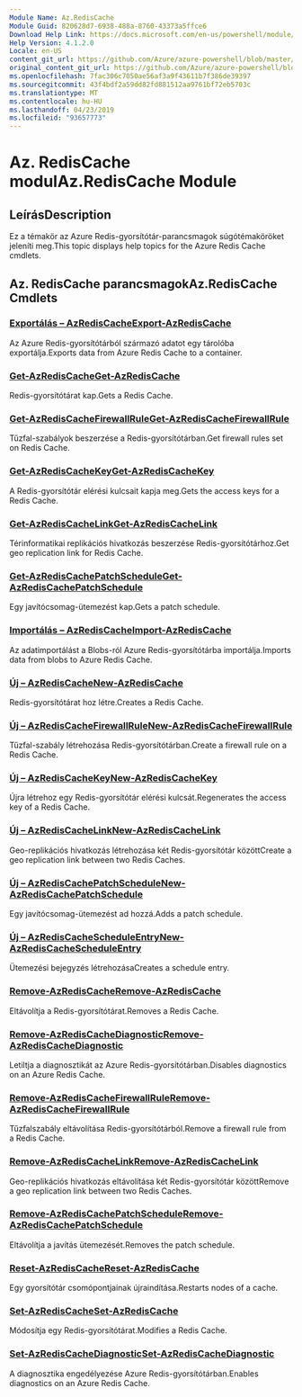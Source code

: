 ```yaml
---
Module Name: Az.RedisCache
Module Guid: 820628d7-6938-488a-8760-43373a5ffce6
Download Help Link: https://docs.microsoft.com/en-us/powershell/module/az.rediscache
Help Version: 4.1.2.0
Locale: en-US
content_git_url: https://github.com/Azure/azure-powershell/blob/master/src/RedisCache/RedisCache/help/Az.RedisCache.md
original_content_git_url: https://github.com/Azure/azure-powershell/blob/master/src/RedisCache/RedisCache/help/Az.RedisCache.md
ms.openlocfilehash: 7fac306c7050ae56af3a9f43611b7f386de39397
ms.sourcegitcommit: 43f4bdf2a59dd82fd881512aa9761bf72eb5703c
ms.translationtype: MT
ms.contentlocale: hu-HU
ms.lasthandoff: 04/23/2019
ms.locfileid: "93657773"
---
```

# <span data-ttu-id="a2335-101">Az. RedisCache modul</span><span class="sxs-lookup"><span data-stu-id="a2335-101">Az.RedisCache Module</span></span>
## <span data-ttu-id="a2335-102">Leírás</span><span class="sxs-lookup"><span data-stu-id="a2335-102">Description</span></span>
<span data-ttu-id="a2335-103">Ez a témakör az Azure Redis-gyorsítótár-parancsmagok súgótémaköröket jeleníti meg.</span><span class="sxs-lookup"><span data-stu-id="a2335-103">This topic displays help topics for the Azure Redis Cache cmdlets.</span></span>

## <span data-ttu-id="a2335-104">Az. RedisCache parancsmagok</span><span class="sxs-lookup"><span data-stu-id="a2335-104">Az.RedisCache Cmdlets</span></span>
### [<span data-ttu-id="a2335-105">Exportálás – AzRedisCache</span><span class="sxs-lookup"><span data-stu-id="a2335-105">Export-AzRedisCache</span></span>](Export-AzRedisCache.md)
<span data-ttu-id="a2335-106">Az Azure Redis-gyorsítótárból származó adatot egy tárolóba exportálja.</span><span class="sxs-lookup"><span data-stu-id="a2335-106">Exports data from Azure Redis Cache to a container.</span></span>

### [<span data-ttu-id="a2335-107">Get-AzRedisCache</span><span class="sxs-lookup"><span data-stu-id="a2335-107">Get-AzRedisCache</span></span>](Get-AzRedisCache.md)
<span data-ttu-id="a2335-108">Redis-gyorsítótárat kap.</span><span class="sxs-lookup"><span data-stu-id="a2335-108">Gets a Redis Cache.</span></span>

### [<span data-ttu-id="a2335-109">Get-AzRedisCacheFirewallRule</span><span class="sxs-lookup"><span data-stu-id="a2335-109">Get-AzRedisCacheFirewallRule</span></span>](Get-AzRedisCacheFirewallRule.md)
<span data-ttu-id="a2335-110">Tűzfal-szabályok beszerzése a Redis-gyorsítótárban.</span><span class="sxs-lookup"><span data-stu-id="a2335-110">Get firewall rules set on Redis Cache.</span></span>

### [<span data-ttu-id="a2335-111">Get-AzRedisCacheKey</span><span class="sxs-lookup"><span data-stu-id="a2335-111">Get-AzRedisCacheKey</span></span>](Get-AzRedisCacheKey.md)
<span data-ttu-id="a2335-112">A Redis-gyorsítótár elérési kulcsait kapja meg.</span><span class="sxs-lookup"><span data-stu-id="a2335-112">Gets the access keys for a Redis Cache.</span></span>

### [<span data-ttu-id="a2335-113">Get-AzRedisCacheLink</span><span class="sxs-lookup"><span data-stu-id="a2335-113">Get-AzRedisCacheLink</span></span>](Get-AzRedisCacheLink.md)
<span data-ttu-id="a2335-114">Térinformatikai replikációs hivatkozás beszerzése Redis-gyorsítótárhoz.</span><span class="sxs-lookup"><span data-stu-id="a2335-114">Get geo replication link for Redis Cache.</span></span>

### [<span data-ttu-id="a2335-115">Get-AzRedisCachePatchSchedule</span><span class="sxs-lookup"><span data-stu-id="a2335-115">Get-AzRedisCachePatchSchedule</span></span>](Get-AzRedisCachePatchSchedule.md)
<span data-ttu-id="a2335-116">Egy javítócsomag-ütemezést kap.</span><span class="sxs-lookup"><span data-stu-id="a2335-116">Gets a patch schedule.</span></span>

### [<span data-ttu-id="a2335-117">Importálás – AzRedisCache</span><span class="sxs-lookup"><span data-stu-id="a2335-117">Import-AzRedisCache</span></span>](Import-AzRedisCache.md)
<span data-ttu-id="a2335-118">Az adatimportálást a Blobs-ról Azure Redis-gyorsítótárba importálja.</span><span class="sxs-lookup"><span data-stu-id="a2335-118">Imports data from blobs to Azure Redis Cache.</span></span>

### [<span data-ttu-id="a2335-119">Új – AzRedisCache</span><span class="sxs-lookup"><span data-stu-id="a2335-119">New-AzRedisCache</span></span>](New-AzRedisCache.md)
<span data-ttu-id="a2335-120">Redis-gyorsítótárat hoz létre.</span><span class="sxs-lookup"><span data-stu-id="a2335-120">Creates a Redis Cache.</span></span>

### [<span data-ttu-id="a2335-121">Új – AzRedisCacheFirewallRule</span><span class="sxs-lookup"><span data-stu-id="a2335-121">New-AzRedisCacheFirewallRule</span></span>](New-AzRedisCacheFirewallRule.md)
<span data-ttu-id="a2335-122">Tűzfal-szabály létrehozása Redis-gyorsítótárban.</span><span class="sxs-lookup"><span data-stu-id="a2335-122">Create a firewall rule on a Redis Cache.</span></span>

### [<span data-ttu-id="a2335-123">Új – AzRedisCacheKey</span><span class="sxs-lookup"><span data-stu-id="a2335-123">New-AzRedisCacheKey</span></span>](New-AzRedisCacheKey.md)
<span data-ttu-id="a2335-124">Újra létrehoz egy Redis-gyorsítótár elérési kulcsát.</span><span class="sxs-lookup"><span data-stu-id="a2335-124">Regenerates the access key of a Redis Cache.</span></span>

### [<span data-ttu-id="a2335-125">Új – AzRedisCacheLink</span><span class="sxs-lookup"><span data-stu-id="a2335-125">New-AzRedisCacheLink</span></span>](New-AzRedisCacheLink.md)
<span data-ttu-id="a2335-126">Geo-replikációs hivatkozás létrehozása két Redis-gyorsítótár között</span><span class="sxs-lookup"><span data-stu-id="a2335-126">Create a geo replication link between two Redis Caches.</span></span>

### [<span data-ttu-id="a2335-127">Új – AzRedisCachePatchSchedule</span><span class="sxs-lookup"><span data-stu-id="a2335-127">New-AzRedisCachePatchSchedule</span></span>](New-AzRedisCachePatchSchedule.md)
<span data-ttu-id="a2335-128">Egy javítócsomag-ütemezést ad hozzá.</span><span class="sxs-lookup"><span data-stu-id="a2335-128">Adds a patch schedule.</span></span>

### [<span data-ttu-id="a2335-129">Új – AzRedisCacheScheduleEntry</span><span class="sxs-lookup"><span data-stu-id="a2335-129">New-AzRedisCacheScheduleEntry</span></span>](New-AzRedisCacheScheduleEntry.md)
<span data-ttu-id="a2335-130">Ütemezési bejegyzés létrehozása</span><span class="sxs-lookup"><span data-stu-id="a2335-130">Creates a schedule entry.</span></span>

### [<span data-ttu-id="a2335-131">Remove-AzRedisCache</span><span class="sxs-lookup"><span data-stu-id="a2335-131">Remove-AzRedisCache</span></span>](Remove-AzRedisCache.md)
<span data-ttu-id="a2335-132">Eltávolítja a Redis-gyorsítótárat.</span><span class="sxs-lookup"><span data-stu-id="a2335-132">Removes a Redis Cache.</span></span>

### [<span data-ttu-id="a2335-133">Remove-AzRedisCacheDiagnostic</span><span class="sxs-lookup"><span data-stu-id="a2335-133">Remove-AzRedisCacheDiagnostic</span></span>](Remove-AzRedisCacheDiagnostic.md)
<span data-ttu-id="a2335-134">Letiltja a diagnosztikát az Azure Redis-gyorsítótárban.</span><span class="sxs-lookup"><span data-stu-id="a2335-134">Disables diagnostics on an Azure Redis Cache.</span></span>

### [<span data-ttu-id="a2335-135">Remove-AzRedisCacheFirewallRule</span><span class="sxs-lookup"><span data-stu-id="a2335-135">Remove-AzRedisCacheFirewallRule</span></span>](Remove-AzRedisCacheFirewallRule.md)
<span data-ttu-id="a2335-136">Tűzfalszabály eltávolítása Redis-gyorsítótárból.</span><span class="sxs-lookup"><span data-stu-id="a2335-136">Remove a firewall rule from a Redis Cache.</span></span>

### [<span data-ttu-id="a2335-137">Remove-AzRedisCacheLink</span><span class="sxs-lookup"><span data-stu-id="a2335-137">Remove-AzRedisCacheLink</span></span>](Remove-AzRedisCacheLink.md)
<span data-ttu-id="a2335-138">Geo-replikációs hivatkozás eltávolítása két Redis-gyorsítótár között</span><span class="sxs-lookup"><span data-stu-id="a2335-138">Remove a geo replication link between two Redis Caches.</span></span>

### [<span data-ttu-id="a2335-139">Remove-AzRedisCachePatchSchedule</span><span class="sxs-lookup"><span data-stu-id="a2335-139">Remove-AzRedisCachePatchSchedule</span></span>](Remove-AzRedisCachePatchSchedule.md)
<span data-ttu-id="a2335-140">Eltávolítja a javítás ütemezését.</span><span class="sxs-lookup"><span data-stu-id="a2335-140">Removes the patch schedule.</span></span>

### [<span data-ttu-id="a2335-141">Reset-AzRedisCache</span><span class="sxs-lookup"><span data-stu-id="a2335-141">Reset-AzRedisCache</span></span>](Reset-AzRedisCache.md)
<span data-ttu-id="a2335-142">Egy gyorsítótár csomópontjainak újraindítása.</span><span class="sxs-lookup"><span data-stu-id="a2335-142">Restarts nodes of a cache.</span></span>

### [<span data-ttu-id="a2335-143">Set-AzRedisCache</span><span class="sxs-lookup"><span data-stu-id="a2335-143">Set-AzRedisCache</span></span>](Set-AzRedisCache.md)
<span data-ttu-id="a2335-144">Módosítja egy Redis-gyorsítótárat.</span><span class="sxs-lookup"><span data-stu-id="a2335-144">Modifies a Redis Cache.</span></span>

### [<span data-ttu-id="a2335-145">Set-AzRedisCacheDiagnostic</span><span class="sxs-lookup"><span data-stu-id="a2335-145">Set-AzRedisCacheDiagnostic</span></span>](Set-AzRedisCacheDiagnostic.md)
<span data-ttu-id="a2335-146">A diagnosztika engedélyezése Azure Redis-gyorsítótárban.</span><span class="sxs-lookup"><span data-stu-id="a2335-146">Enables diagnostics on an Azure Redis Cache.</span></span>


